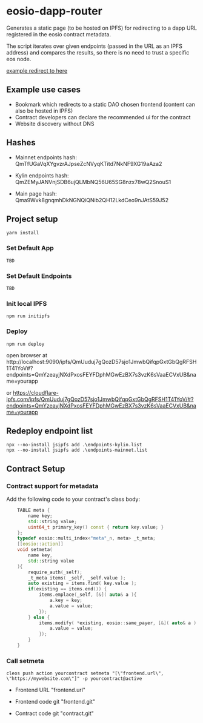 # eosio-dapp-router

Generates a static page (to be hosted on IPFS) for redirecting to a dapp URL registered in the eosio contract metadata.

The script iterates over given endpoints (passed in the URL as an IPFS address) and compares the results, so there is no need to trust a specific eos node.


[example redirect to here](https://cloudflare-ipfs.com/ipfs/QmUuduj7gQozD57sjo1JmwbQifqpGxtGbQgRFSH1T41YoV/#?endpoints=QmYzeayjNXdPxosFEYFDphMGwEzBX7s3vzK6sVaaECVxUB&name=cryptocoders)

## Example use cases

- Bookmark which redirects to a static DAO chosen frontend (content can also be hosted in IPFS)
- Contract developers can declare the recommended ui for the contract
- Website discovery without DNS

## Hashes

- Mainnet endpoints hash: QmTfUGaVqXYgvzrAJpseZcNVyqKTitd7NkNF9XG19aAza2

- Kylin endpoints hash: QmZEMyJANVnjSDB6ujQLMbNQ56U65SG8nzx78wQ2SnouS1

- Main page hash: Qma9Wvk8gnqmhDkNGNQiQNib2QH12LkdCeo9nJAtS59J52

## Project setup
```shell-script
yarn install
```
### Set Default App
```shell-script
TBD
```
### Set Default Endpoints
```shell-script
TBD
```
### Init local IPFS
```shell-script
npm run initipfs
```
### Deploy
```shell-script
npm run deploy
```
open browser at http://localhost:9090/ipfs/QmUuduj7gQozD57sjo1JmwbQifqpGxtGbQgRFSH1T41YoV#?endpoints=QmYzeayjNXdPxosFEYFDphMGwEzBX7s3vzK6sVaaECVxUB&name=yourapp

or https://cloudflare-ipfs.com/ipfs/QmUuduj7gQozD57sjo1JmwbQifqpGxtGbQgRFSH1T41YoV/#?endpoints=QmYzeayjNXdPxosFEYFDphMGwEzBX7s3vzK6sVaaECVxUB&name=yourapp

## Redeploy endpoint list
```shell-script
npx --no-install jsipfs add .\endpoints-kylin.list
npx --no-install jsipfs add .\endpoints-mainnet.list
```
## Contract Setup
### Contract support for metadata
Add the following code to your contract's class body:
```cpp
    TABLE meta { 
        name key; 
        std::string value; 
        uint64_t primary_key() const { return key.value; } 
    }; 
    typedef eosio::multi_index<"meta"_n, meta> _t_meta; 
    [[eosio::action]] 
    void setmeta(
        name key, 
        std::string value 
    ){ 
        require_auth(_self); 
        _t_meta items( _self, _self.value ); 
        auto existing = items.find( key.value ); 
        if(existing == items.end()) { 
            items.emplace(_self, [&]( auto& a ){ 
                a.key = key; 
                a.value = value; 
            }); 
        } else { 
            items.modify( *existing, eosio::same_payer, [&]( auto& a ) { 
                a.value = value; 
            }); 
        } 
    }       
```
### Call setmeta
```shell-script
cleos push action yourcontract setmeta "[\"frontend.url\", \"https://mywebsite.com\"]" -p yourcontract@active
```

- Frontend URL "frontend.url"

- Frontend code git "frontend.git"

- Contract code git "contract.git"
